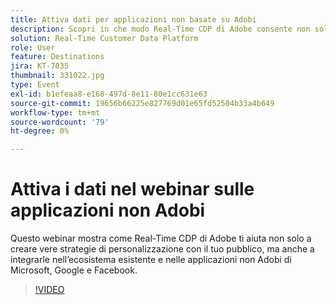 ```yaml
---
title: Attiva dati per applicazioni non basate su Adobi
description: Scopri in che modo Real-Time CDP di Adobe consente non solo di creare vere strategie di personalizzazione con il tuo pubblico, ma anche come si integra nel tuo ecosistema esistente e nelle applicazioni non Adobi da Microsoft, Google e Facebook.
solution: Real-Time Customer Data Platform
role: User
feature: Destinations
jira: KT-7035
thumbnail: 331022.jpg
type: Event
exl-id: b1efeaa8-e168-497d-8e11-80e1cc631e63
source-git-commit: 19656b66225e827769d01e65fd52504b33a4b649
workflow-type: tm+mt
source-wordcount: '79'
ht-degree: 0%

---
```


# Attiva i dati nel webinar sulle applicazioni non Adobi

Questo webinar mostra come Real-Time CDP di Adobe ti aiuta non solo a creare vere strategie di personalizzazione con il tuo pubblico, ma anche a integrarle nell’ecosistema esistente e nelle applicazioni non Adobi di Microsoft, Google e Facebook.

>[!VIDEO](https://video.tv.adobe.com/v/331022/?quality=12&learn=on)


